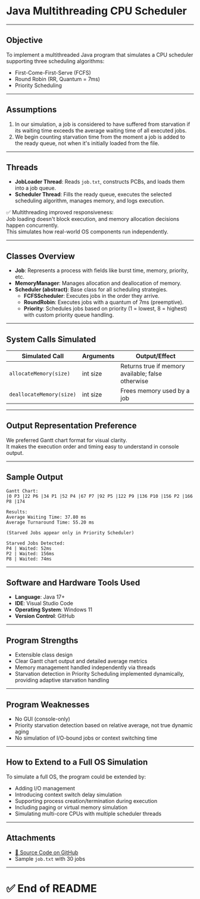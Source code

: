 
# Java Multithreading CPU Scheduler

---

## Objective

To implement a multithreaded Java program that simulates a CPU scheduler supporting three scheduling algorithms:

- First-Come-First-Serve (FCFS)
- Round Robin (RR, Quantum = 7ms)
- Priority Scheduling

---

## Assumptions

1. In our simulation, a job is considered to have suffered from starvation if its waiting time exceeds the average waiting time of all executed jobs.
2. We begin counting starvation time from the moment a job is added to the ready queue, not when it's initially loaded from the file.

---

## Threads

- **JobLoader Thread**: Reads `job.txt`, constructs PCBs, and loads them into a job queue.
- **Scheduler Thread**: Fills the ready queue, executes the selected scheduling algorithm, manages memory, and logs execution.

✅ Multithreading improved responsiveness:  
Job loading doesn't block execution, and memory allocation decisions happen concurrently.  
This simulates how real-world OS components run independently.

---

## Classes Overview

- **Job**: Represents a process with fields like burst time, memory, priority, etc.
- **MemoryManager**: Manages allocation and deallocation of memory.
- **Scheduler (abstract)**: Base class for all scheduling strategies.
  - **FCFSScheduler**: Executes jobs in the order they arrive.
  - **RoundRobin**: Executes jobs with a quantum of 7ms (preemptive).
  - **Priority**: Schedules jobs based on priority (1 = lowest, 8 = highest) with custom priority queue handling.

---

## System Calls Simulated

| Simulated Call        | Arguments | Output/Effect                                      |
|------------------------|-----------|---------------------------------------------------|
| `allocateMemory(size)` | int size  | Returns true if memory available; false otherwise |
| `deallocateMemory(size)` | int size | Frees memory used by a job                        |

---

## Output Representation Preference

We preferred Gantt chart format for visual clarity.  
It makes the execution order and timing easy to understand in console output.

---

## Sample Output

```
Gantt Chart:
|0 P3 |22 P6 |34 P1 |52 P4 |67 P7 |92 P5 |122 P9 |136 P10 |156 P2 |166 P8 |174

Results:
Average Waiting Time: 37.80 ms
Average Turnaround Time: 55.20 ms

(Starved Jobs appear only in Priority Scheduler)

Starved Jobs Detected:
P4 | Waited: 52ms
P2 | Waited: 156ms
P8 | Waited: 74ms
```

---

## Software and Hardware Tools Used

- **Language**: Java 17+
- **IDE**: Visual Studio Code
- **Operating System**: Windows 11
- **Version Control**: GitHub

---

## Program Strengths

- Extensible class design
- Clear Gantt chart output and detailed average metrics
- Memory management handled independently via threads
- Starvation detection in Priority Scheduling implemented dynamically, providing adaptive starvation handling

---

## Program Weaknesses

- No GUI (console-only)
- Priority starvation detection based on relative average, not true dynamic aging
- No simulation of I/O-bound jobs or context switching time

---

## How to Extend to a Full OS Simulation

To simulate a full OS, the program could be extended by:

- Adding I/O management
- Introducing context switch delay simulation
- Supporting process creation/termination during execution
- Including paging or virtual memory simulation
- Simulating multi-core CPUs with multiple scheduler threads

---

## Attachments

- [🔗 Source Code on GitHub](https://github.com/mths0/Java-Multithreading-Project)
- Sample `job.txt` with 30 jobs

---

# ✅ End of README
